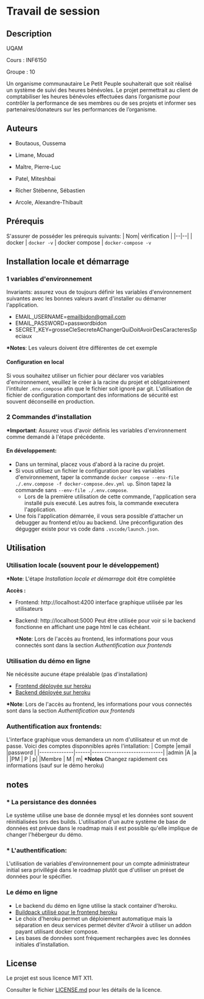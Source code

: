 # Travail de session

## Description

UQAM

Cours : INF6150

Groupe : 10

Un organisme communautaire Le Petit Peuple souhaiterait que soit réalisé un système de suivi des heures bénévoles. Le projet permettrait au client de comptabiliser les heures bénévoles effectuées dans l’organisme pour contrôler la performance de ses membres ou de ses projets et informer ses partenaires/donateurs sur les performances de l’organisme.

## Auteurs

- Boutaous, Oussema

- Limane, Mouad

- Maître, Pierre-Luc

- Patel, Miteshbai

- Richer Stébenne, Sébastien

- Arcole, Alexandre-Thibault

## Prérequis

S'assurer de posséder les prérequis suivants:
| Nom| vérification |
|--|--|
| docker | `docker -v`
| docker compose | `docker-compose -v`

## Installation locale et démarrage

### 1 variables d'environnement

Invariants: assurez vous de toujours définir les variables d'environnement suivantes avec les bonnes valeurs avant d'installer ou démarrer l'application.

- EMAIL_USERNAME=emailbidon@gmail.com
- EMAIL_PASSWORD=passwordbidon
- SECRET_KEY=grosseCleSecreteAChangerQuiDoitAvoirDesCaracteresSpeciaux

**\*Notes**: Les valeurs doivent être différentes de cet exemple

#### Configuration en local

Si vous souhaitez utiliser un fichier pour déclarer vos variables d'environnement, veuillez le créer à la racine du projet et obligatoirement l'intituler `.env.compose` afin que le fichier soit ignoré par git.
L'utilisation de fichier de configuration comportant des informations de sécurité est souvent déconseillé en production.

### 2 Commandes d'installation

**\*Important**: Assurez vous d'avoir définis les variables d'environnement comme demandé à l'étape précédente.

#### En développement:

- Dans un terminal, placez vous d'abord à la racine du projet.
- Si vous utilisez un fichier le configuration pour les variables d'environnement, taper la commande `docker compose --env-file ./.env.compose -f docker-compose.dev.yml up`. Sinon tapez la commande sans `--env-file ./.env.compose`.
  - Lors de la première utilisation de cette commande, l'application sera installé puis executé. Les autres fois, la commande executera l'application.
- Une fois l'application démarrée, il vous sera possible d'attacher un debugger au frontend et/ou au backend. Une préconfiguration des dégugger existe pour vs code dans `.vscode/launch.json`.

## Utilisation

### Utilisation locale (souvent pour le développement)

**\*Note**: L'étape _Installation locale et démarrage_ doit être complétée

**Accès :**

- Frontend: http://localhost:4200
  interface graphique utilisée par les utilisateurs
- Backend: http://localhost:5000
  Peut être utilisée pour voir si le backend fonctionne en affichant une page html le cas échéant.

  **\*Note**: Lors de l'accès au frontend, les informations pour vous connectés sont dans la section _Authentification aux frontends_

### Utilisation du démo en ligne

Ne nécéssite aucune étape préalable (pas d'installation)

- [Frontend déployée sur heroku](https://pcube-frontend.herokuapp.com/)
- [Backend déployée sur heroku](https://pcube-backend.herokuapp.com/)

**\*Note**: Lors de l'accès au frontend, les informations pour vous connectés sont dans la section _Authentification aux frontends_

### Authentification aux frontends:

L'interface graphique vous demandera un nom d'utilisateur et un mot de passe.
Voici des comptes disponnibles après l'intallation:
| Compte |email |password |
|--------------|------|-----------------------------|
|admin |A |a |
|PM | P | p|
|Membre | M | m|
**\*Notes** Changez rapidement ces informations (sauf sur le démo heroku)

## notes

### \* La persistance des données

Le système utilise une base de donnée mysql et les données sont souvent réinitialisées lors des builds.
L'utilisation d'un autre système de base de données est prévue dans le roadmap mais il est possible qu'elle implique de changer l'hébergeur du démo.

### \* L'authentification:

L'utilisation de variables d'environnement pour un compte administrateur initial sera privillégié dans le roadmap plutôt que d'utiliser un préset de données pour le spécifier.

### Le démo en ligne

- Le backend du démo en ligne utilise la stack container d'heroku.
- [Buildpack utilisé pour le frontend heroku](https://github.com/ueisd/PCUBE-front-buildpack)
- Le choix d'heroku permet un déploiement automatique mais la séparation en deux services permet déviter d'Avoir à utiliser un addon payant utilisant docker compose.
- Les bases de données sont fréquement rechargées avec les données initiales d'installation.

## License

Le projet est sous licence MIT X11.

Consulter le fichier [LICENSE.md](LICENSE.md) pour les détails de la licence.
